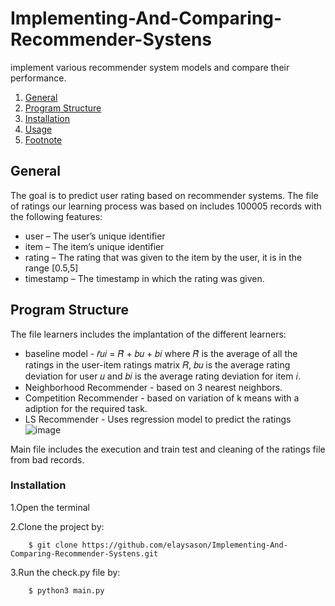 # Implementing-And-Comparing-Recommender-Systens
implement various recommender system models and compare their performance. 
1. [General](#General)
2. [Program Structure](#Program-Structure)
3. [Installation](#Installation)
4. [Usage](#Usage)
5. [Footnote](#footnote)
## General
The goal is to predict user rating based on recommender systems. The file of ratings our learning process was based on includes 100005 records with the following features:
* user – The user’s unique identifier 
* item – The item’s unique identifier 
* rating – The rating that was given to the item by the user, it is in the range [0.5,5] 
* timestamp – The timestamp in which the rating was given. 


## Program Structure
The file learners includes the implantation of the different learners:
* baseline model - 𝑟̂𝑢𝑖 = 𝑅̂ + 𝑏𝑢 + 𝑏𝑖 where 𝑅̂ 
is the average of all the ratings in the user-item ratings matrix 𝑅, 𝑏𝑢 is the average rating deviation for user 𝑢 
and 𝑏𝑖 is the average rating deviation for item 𝑖. 
* Neighborhood Recommender - based on 3 nearest neighbors.
* Competition Recommender - based on variation of k means with a adiption for the required task.
* LS Recommender - Uses regression model to predict the ratings
![image](https://i.imgur.com/9qgUOjF.png)

Main file includes the execution and train test and cleaning of the ratings file from bad records.

### Installation
1.Open the terminal

2.Clone the project by:
```
    $ git clone https://github.com/elaysason/Implementing-And-Comparing-Recommender-Systens.git
```
3.Run the check.py file by:
```
    $ python3 main.py
```
